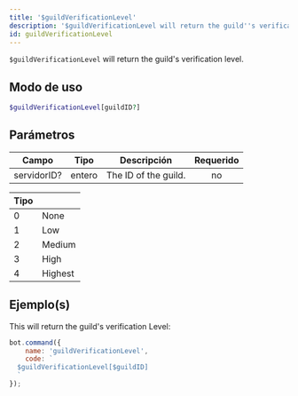 ```yaml
---
title: '$guildVerificationLevel'
description: '$guildVerificationLevel will return the guild''s verification level.'
id: guildVerificationLevel
---
```


`$guildVerificationLevel` will return the guild's verification level.

## Modo de uso

```php
$guildVerificationLevel[guildID?]
```

## Parámetros

| Campo       | Tipo   | Descripción          | Requerido |
| ----------- | ------ | -------------------- |:---------:|
| servidorID? | entero | The ID of the guild. |    no     |

| Tipo |         |
| ---- | ------- |
| 0    | None    |
| 1    | Low     |
| 2    | Medium  |
| 3    | High    |
| 4    | Highest |

## Ejemplo(s)

This will return the guild's verification Level:

```javascript
bot.command({
    name: 'guildVerificationLevel',
    code: `
  $guildVerificationLevel[$guildID]
  `
});
```
